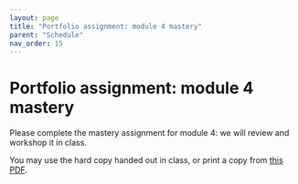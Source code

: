 ```yaml
---
layout: page
title: "Portfolio assignment: module 4 mastery"
parent: "Schedule"
nav_order: 15
---
```



# Portfolio assignment: module 4 mastery

Please complete the mastery assignment for module 4: we will review and workshop it in class.

You may use the hard copy handed out in class, or print a copy from [this PDF](./module4mastery.pdf).

